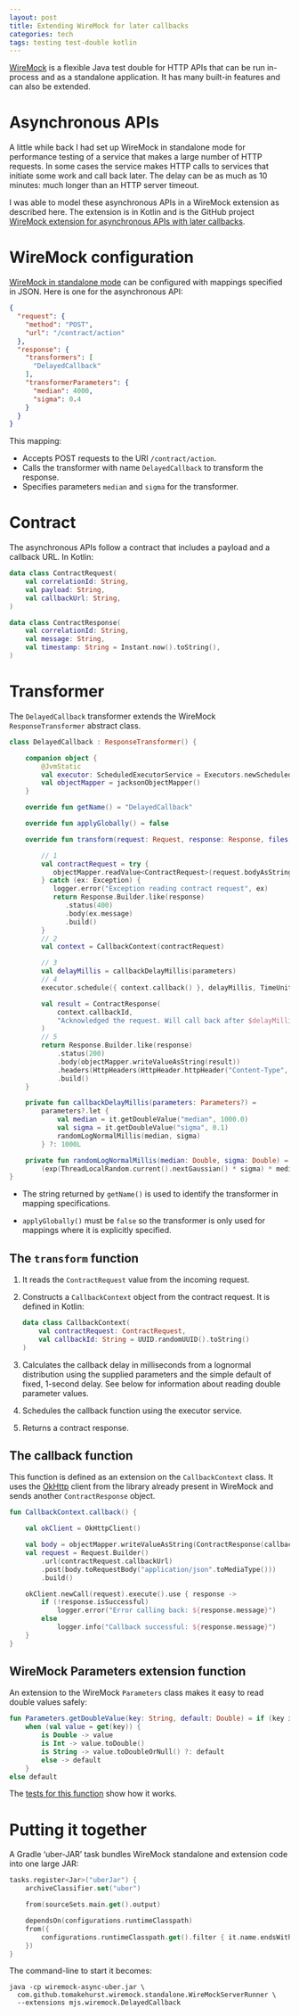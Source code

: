 ```yaml
---
layout: post
title: Extending WireMock for later callbacks
categories: tech
tags: testing test-double kotlin
---
```


[WireMock](http://wiremock.org/) is a flexible Java test double for HTTP APIs that can be run in-process and 
as a standalone application. It has many built-in features and can also be extended.

# Asynchronous APIs

A little while back I had set up WireMock in standalone mode for performance testing of a service that makes a large
number of HTTP requests. In some cases the service makes HTTP calls to services that initiate some work and
call back later. The delay can be as much as 10 minutes: much longer than an HTTP server timeout.

I was able to model these asynchronous APIs in a WireMock extension as described here. The
extension is in Kotlin and is the GitHub
project [WireMock extension for asynchronous APIs with later callbacks](https://github.com/mjstrasser/wiremock-async).

# WireMock configuration

[WireMock in standalone mode](https://wiremock.org/docs/running-standalone/) can be configured with mappings 
specified in JSON. Here is one for the asynchronous API:

```json
{
  "request": {
    "method": "POST",
    "url": "/contract/action"
  },
  "response": {
    "transformers": [
      "DelayedCallback"
    ],
    "transformerParameters": {
      "median": 4000,
      "sigma": 0.4
    }
  }
}
```

This mapping:

- Accepts POST requests to the URI `/contract/action`.
- Calls the transformer with name `DelayedCallback` to transform the response.
- Specifies parameters `median` and `sigma` for the transformer.

# Contract

The asynchronous APIs follow a contract that includes a payload and a callback URL. In Kotlin:

```kotlin
data class ContractRequest(
    val correlationId: String,
    val payload: String,
    val callbackUrl: String,
)

data class ContractResponse(
    val correlationId: String,
    val message: String,
    val timestamp: String = Instant.now().toString(),
)
```

# Transformer

The `DelayedCallback` transformer extends the WireMock `ResponseTransformer` abstract class.

```kotlin
class DelayedCallback : ResponseTransformer() {

    companion object {
        @JvmStatic
        val executor: ScheduledExecutorService = Executors.newScheduledThreadPool(10)
        val objectMapper = jacksonObjectMapper()
    }

    override fun getName() = "DelayedCallback"

    override fun applyGlobally() = false

    override fun transform(request: Request, response: Response, files: FileSource, parameters: Parameters): Response {

        // 1
        val contractRequest = try {
           objectMapper.readValue<ContractRequest>(request.bodyAsString)
        } catch (ex: Exception) {
           logger.error("Exception reading contract request", ex)
           return Response.Builder.like(response)
              .status(400)
              .body(ex.message)
              .build()
        }
        // 2
        val context = CallbackContext(contractRequest)

        // 3
        val delayMillis = callbackDelayMillis(parameters)
        // 4
        executor.schedule({ context.callback() }, delayMillis, TimeUnit.MILLISECONDS)

        val result = ContractResponse(
            context.callbackId,
            "Acknowledged the request. Will call back after $delayMillis ms"
        )
        // 5
        return Response.Builder.like(response)
            .status(200)
            .body(objectMapper.writeValueAsString(result))
            .headers(HttpHeaders(HttpHeader.httpHeader("Content-Type", "application/json")))
            .build()
    }

    private fun callbackDelayMillis(parameters: Parameters?) =
        parameters?.let {
            val median = it.getDoubleValue("median", 1000.0)
            val sigma = it.getDoubleValue("sigma", 0.1)
            randomLogNormalMillis(median, sigma)
        } ?: 1000L

    private fun randomLogNormalMillis(median: Double, sigma: Double) =
        (exp(ThreadLocalRandom.current().nextGaussian() * sigma) * median).roundToLong()
}
```

- The string returned by `getName()` is used to identify the transformer in mapping specifications.

- `applyGlobally()` must be `false` so the transformer is only used for mappings where it is explicitly specified.

## The `transform` function

1. It reads the `ContractRequest` value from the incoming request.

2. Constructs a `CallbackContext` object from the contract request. It is defined in Kotlin:
   ```kotlin
   data class CallbackContext(
       val contractRequest: ContractRequest,
       val callbackId: String = UUID.randomUUID().toString()
   )
   ```

3. Calculates the callback delay in milliseconds from a lognormal distribution using the supplied parameters and the
   simple default of fixed, 1-second delay. See below for information about reading double parameter values.

4. Schedules the callback function using the executor service.

5. Returns a contract response.

## The callback function

This function is defined as an extension on the `CallbackContext` class. It uses the
[OkHttp](https://square.github.io/okhttp/) client from the library already present in WireMock
and sends another `ContractResponse` object.

```kotlin
fun CallbackContext.callback() {

    val okClient = OkHttpClient()

    val body = objectMapper.writeValueAsString(ContractResponse(callbackId, "All processing complete"))
    val request = Request.Builder()
        .url(contractRequest.callbackUrl)
        .post(body.toRequestBody("application/json".toMediaType()))
        .build()

    okClient.newCall(request).execute().use { response ->
        if (!response.isSuccessful)
            logger.error("Error calling back: ${response.message}")
        else
            logger.info("Callback successful: ${response.message}")
    }
}
```

## WireMock Parameters extension function

An extension to the WireMock `Parameters` class makes it easy to read double values safely:

```kotlin
fun Parameters.getDoubleValue(key: String, default: Double) = if (key in this)
    when (val value = get(key)) {
        is Double -> value
        is Int -> value.toDouble()
        is String -> value.toDoubleOrNull() ?: default
        else -> default
    }
else default
```

The [tests for this function](https://github.com/mjstrasser/wiremock-async/blob/main/src/test/kotlin/mjs/wiremock/ParametersTest.kt)
show how it works.

# Putting it together

A Gradle ‘uber-JAR’ task bundles WireMock standalone and extension code into one large JAR:

```kotlin
tasks.register<Jar>("uberJar") {
    archiveClassifier.set("uber")

    from(sourceSets.main.get().output)

    dependsOn(configurations.runtimeClasspath)
    from({
        configurations.runtimeClasspath.get().filter { it.name.endsWith("jar") }.map { zipTree(it) }
    })
}
```

The command-line to start it becomes:

```shell
java -cp wiremock-async-uber.jar \
  com.github.tomakehurst.wiremock.standalone.WireMockServerRunner \
  --extensions mjs.wiremock.DelayedCallback
```
